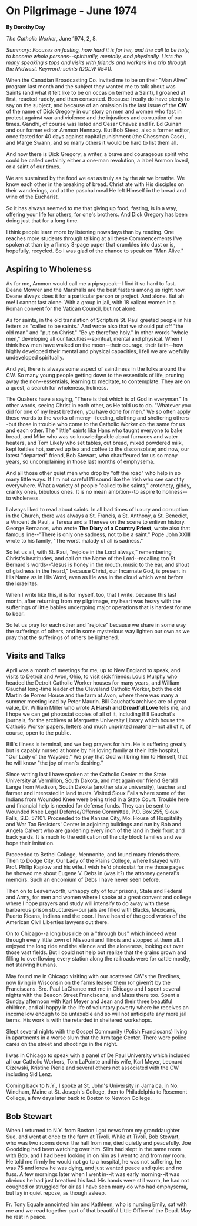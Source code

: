 On Pilgrimage - June 1974
=========================

**By Dorothy Day**

*The Catholic Worker*, June 1974, 2, 8.

*Summary: Focuses on fasting, how hard it is for her, and the call to be
holy, to become whole persons--spiritually, mentally, and physically.
Lists the many speaking s tops and visits with friends and workers in a
trip through the Midwest. Keyword: saints (DDLW \#541).*

When the Canadian Broadcasting Co. invited me to be on their "Man Alive"
program last month and the subject they wanted me to talk about was
Saints (and what it felt like to be on occasion termed a Saint), I
groaned at first, reacted rudely, and then consented. Because I really
do have plenty to say on the subject, and because of an omission in the
last issue of the **CW** of the name of Dick Gregory in our story on men
and women who fast in protest against war and violence and the
injustices and corruption of our times. Gandhi, of course was listed and
Cesar Chavez and Fr. Ed Guinan and our former editor Ammon Hennacy. But
Bob Steed, also a former editor, once fasted for 40 days against capital
punishment (the Chessman Case), and Marge Swann, and so many others it
would be hard to list them all.

And now there is Dick Gregory, a writer, a brave and courageous spirit
who could be called certainly either a one-man revolution, a label Ammon
loved, or a saint of our times.

We are sustained by the food we eat as truly as by the air we breathe.
We know each other in the breaking of bread. Christ ate with His
disciples on their wanderings, and at the paschal meal He left Himself
in the bread and wine of the Eucharist.

So it has always seemed to me that giving up food, fasting, is in a way,
offering your life for others, for one's brothers. And Dick Gregory has
been doing just that for a long time.

I think people learn more by listening nowadays than by reading. One
reaches more students through talking at all these Commencements I've
spoken at than by a flimsy 8-page paper that crumbles into dust or is,
hopefully, recycled. So I was glad of the chance to speak on "Man
Alive."

Aspiring to Wholeness
---------------------

As for me, Ammon would call me a pipsqueak--I find it so hard to fast.
Deane Mowrer and the Marshalls are the best fasters among us right now.
Deane always does it for a particular person or project. And alone. But
ah me! I cannot fast alone. With a group in jail, with 18 valiant women
in a Roman convent for the Vatican Council, but not alone.

As for saints, in the old translation of Scripture St. Paul greeted
people in his letters as "called to be saints." And wrote also that we
should put off "the old man" and "put on Christ." "Be ye therefore
holy." In other words "whole men," developing all our
faculties--spiritual, mental and physical. When I think how men have
walked on the moon--their courage, their faith--how highly developed
their mental and physical capacities, I fell we are woefully undeveloped
spiritually.

And yet, there is always some aspect of saintliness in the folks around
the CW. So many young people getting down to the essentials of life,
pruning away the non--essentials, learning to meditate, to contemplate.
They are on a quest, a search for wholeness, holiness.

The Quakers have a saying, "There is that which is of God in everyman."
In other words, seeing Christ in each other, as He told us to do.
"Whatever you did for one of my least brethren, you have done for men."
We so often apply these words to the works of mercy--feeding, clothing
and sheltering others--but those in trouble who come to the Catholic
Worker do the same for us and each other. The "little" saints like Hans
who taught everyone to bake bread, and Mike who was so knowledgeable
about furnaces and water heaters, and Tom Likely who set tables, cut
bread, mixed powdered milk, kept kettles hot, served up tea and coffee
to the disconsolate; and now, our latest "departed" friend, Bob Stewart,
who chauffeured for us so many years, so uncomplaining in those last
months of emphysema.

And all those other quiet men who drop by "off the road" who help in so
many little ways. If I'm not careful I'll sound like the Irish who see
sanctity everywhere. What a variety of people "called to be saints,"
crotchety, giddy, cranky ones, bibulous ones. It is no mean ambition--to
aspire to holiness--to wholeness.

I always liked to read about saints. In all bad times of luxury and
corruption in the Church, there was always a St. Francis, a St. Anthony,
a St. Benedict, a Vincent de Paul, a Teresa and a Therese on the scene
to enliven history. George Bernanos, who wrote **The Diary of a Country
Priest**, wrote also that famous line--"There is only one sadness, not
to be a saint." Pope John XXIII wrote to his family, "The worst malady
of all is sadness."

So let us all, with St. Paul, "rejoice in the Lord always," remembering
Christ's beatitudes, and call on the Name of the Lord--recalling too St.
Bernard's words--"Jesus is honey in the mouth, music to the ear, and
shout of gladness in the heard," because Christ, our Incarnate God, is
present in His Name as in His Word, even as He was in the cloud which
went before the Israelites.

When I write like this, it is for myself, too, that I write, because
this last month, after returning from my pilgrimage, my heart was heavy
with the sufferings of little babies undergoing major operations that is
hardest for me to bear.

So let us pray for each other and "rejoice" because we share in some way
the sufferings of others, and in some mysterious way lighten our own as
we pray that the sufferings of others be lightened.

Visits and Talks
----------------

April was a month of meetings for me, up to New England to speak, and
visits to Detroit and Avon, Ohio, to visit sick friends: Louis Murphy
who headed the Detroit Catholic Worker houses for many years, and
William Gauchat long-time leader of the Cleveland Catholic Worker, both
the old Martin de Porres House and the farm at Avon, where there was
many a summer meeting lead by Peter Maurin. Bill Gauchat's archives are
of great value, Dr. William Miller who wrote **A Harsh and Dreadful
Love** tells me, and I hope we can get photostat copies of all of it,
including Bill Gauchat's journals, for the archives at Marquette
University Library which house the Catholic Worker papers, letters and
much unprinted material--not all of it, of course, open to the public.

Bill's illness is terminal, and we beg prayers for him. He is suffering
greatly but is capably nursed at home by his loving family at their
little hospital, "Our Lady of the Wayside." We pray that God will bring
him to Himself, that he will know "the joy of man's desiring."

Since writing last I have spoken at the Catholic Center at the State
University at Vermillion, South Dakota, and met again our friend Gerald
Lange from Madison, South Dakota (another state university), teacher and
farmer and interested in land trusts. Visited Sioux Falls where some of
the Indians from Wounded Knee were being tried in a State Court. Trouble
here and financial help is needed for defense funds. They can be sent to
Wounded Knee Legal Defense/Offense Committee, P.O. Box 255, Sioux Falls,
S.D. 57101. Proceeded to the Kansas City, Mo. House of Hospitality and
War Tax Resistors' Center in adjoining buildings and run by Bob and
Angela Calvert who are gardening every inch of the land in their front
and back yards. It is much to the edification of the city block families
and we hope their imitation.

Proceeded to Bethel College, Mennonite, and found many friends there.
Then to Dodge City, Our Lady of the Plains College, where I stayed with
Prof. Philip Kaplow and his wife. I wish he'd photostat for me those
pages he showed me about Eugene V. Debs in (was it?) the attorney
general's memoirs. Such an encomium of Debs I have never seen before.

Then on to Leavenworth, unhappy city of four prisons, State and Federal
and Army, for men and women where I spoke at a great convent and college
where I hope prayers and study will intensify to do away with these
barbarous prison structures--our jails are filled with Blacks, Mexicans,
Puerto Ricans, Indians and the poor. I have heard of the good works of
the American Civil Liberties lawyers out there.

On to Chicago--a long bus ride on a "through bus" which indeed went
through every little town of Missouri and Illinois and stopped at them
all. I enjoyed the long ride and the silence and the aloneness, looking
out over those vast fields. But I could not help but realize that the
grains grown and filling to overflowing every station along the
railroads were for cattle mostly, not starving humans.

May found me in Chicago visiting with our scattered CW's the Bredines,
now living in Wisconsin on the farms leased them (or given?) by the
Franciscans. Bro. Paul LaChance met me in Chicago and I spent several
nights with the Beacon Street Franciscans, and Mass there too. Spent a
Sunday afternoon with Karl Meyer and Jean and their three beautiful
children, and all happy in the life of voluntary poverty where he
receives an income low enough to be untaxable and so will not anticipate
any more jail terms. His work is with the retarded in sheltered
workshops.

Slept several nights with the Gospel Community (Polish Franciscans)
living in apartments in a worse slum that the Armitage Center. There
were police cares on the street and shootings in the night.

I was in Chicago to speak with a panel of De Paul University which
included all our Catholic Workers, Tom LaPointe and his wife, Karl
Meyer, Leonard Cizewski, Kristine Pierie and several others not
associated with the CW including Sid Lenz.

Coming back to N.Y., I spoke at St. John's University in Jamaica, in No.
Windham, Maine at St. Joseph's College, then to Philadelphia to Rosemont
College, a few days later back to Boston to Newton College.

Bob Stewart
-----------

When I returned to N.Y. from Boston I got news from my granddaughter
Sue, and went at once to the farm at Tivoli. While at Tivoli, Bob
Stewart, who was two rooms down the hall from me, died quietly and
peacefully. Joe Goodding had been watching over him. Slim had slept in
the same room with Bob, and I had been looking in on him as I went to
and from my room. He told me firmly he would not go to a hospital, he
was not suffering, he was 75 and knew he was dying, and just wanted
peace and quiet and no fuss. A few mornings later when I went in--it was
early morning--it was obvious he had just breathed his last. His hands
were still warm, he had not coughed or struggled for air as I have seen
many do who had emphysema, but lay in quiet repose, as though asleep.

Fr. Tony Equale annointed him and Kathleen, who is nursing Emily, sat
with me and we read together part of that beautiful Little Office of the
Dead. May he rest in peace.
